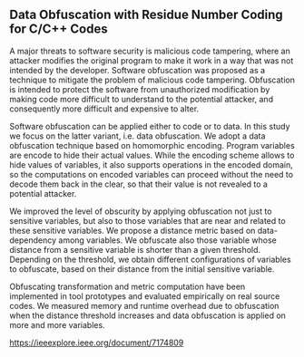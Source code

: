## Data Obfuscation with Residue Number Coding for C/C++ Codes

A major threats to software security is malicious code tampering, where an attacker modifies the original program to make it work in a way that was not intended by the developer. Software obfuscation was proposed as a technique to mitigate the problem of malicious code tampering. Obfuscation is intended to protect the software from unauthorized modification by making code more difficult to understand to the potential attacker, and consequently more difficult and expensive to alter.

Software obfuscation can be applied either to code or to data. In this study we focus on the latter variant, i.e. data obfuscation. We adopt a data obfuscation technique based on homomorphic encoding. Program variables are encode to hide their actual values. While the encoding scheme allows to hide values of variables, it also supports operations in the encoded domain, so the computations on encoded variables can proceed without the need to decode them back in the clear, so that their value is not revealed to a potential attacker.

We improved the level of obscurity by applying obfuscation not just to sensitive variables, but also to those variables that are near and related to these sensitive variables. We propose a distance metric based on data-dependency among variables. We obfuscate also those variable whose distance from a sensitive variable is shorter than a given threshold. Depending on the threshold, we obtain different configurations of variables to obfuscate, based on their distance from the initial sensitive variable.

Obfuscating transformation and metric computation have been implemented in tool prototypes and evaluated empirically on real source codes. We measured memory and runtime overhead due to obfuscation when the distance threshold increases and data obfuscation is applied on more and more variables.

https://ieeexplore.ieee.org/document/7174809
